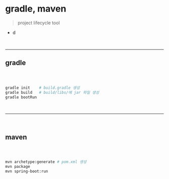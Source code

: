 # gradle, maven
> project lifecycle tool
* d

<br>
<hr>

## gradle 
####

<br>

### 
```bash
gradle init    # build.gradle 생성
gradle build   # build/libs/에 jar 파일 생성
gradle bootRun
```

<br>
<hr>
<br>

## maven 
####

<br>

### 

```bash
mvn archetype:generate # pom.xml 생성
mvn package
mvn spring-boot:run
```
